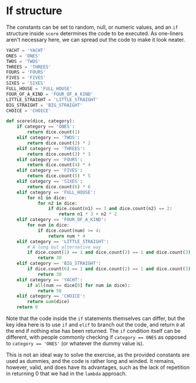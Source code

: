 # If structure
The constants can be set to random, null, or numeric values, and an `if` structure inside `score` determines the code to be executed. 
As one-liners aren't necessary here, we can spread out the code to make it look neater.
```python
YACHT = 'YACHT'
ONES = 'ONES'
TWOS = 'TWOS'
THREES = 'THREES'
FOURS = 'FOURS'
FIVES = 'FIVES'
SIXES = 'SIXES'
FULL_HOUSE = 'FULL_HOUSE'
FOUR_OF_A_KIND = 'FOUR_OF_A_KIND'
LITTLE_STRAIGHT = 'LITTLE_STRAIGHT'
BIG_STRAIGHT = 'BIG_STRAIGHT'
CHOICE = 'CHOICE'

def score(dice, category):
    if category == 'ONES':
        return dice.count(1)
    elif category == 'TWOS':
        return dice.count(2) * 2
    elif category == 'THREES':
        return dice.count(3) * 3
    elif category == 'FOURS':
        return dice.count(4) * 4
    elif category == 'FIVES':
        return dice.count(5) * 5
    elif category == 'SIXES':
        return dice.count(6) * 6
    elif category == 'FULL_HOUSE':
        for n1 in dice:
            for n2 in dice:
                if dice.count(n1) == 3 and dice.count(n2) == 2:
                    return n1 * 3 + n2 * 2
    elif category == 'FOUR_OF_A_KIND':
        for num in dice:
            if dice.count(num) >= 4:
                return num * 4
    elif category == 'LITTLE_STRAIGHT':
        # A long but alternative way
        if dice.count(1) == 1 and dice.count(2) == 1 and dice.count(3) == 1 and dice.count(4) == 1 and dice.count(5) == 1:
            return 30
    elif category == 'BIG_STRAIGHT':
        if dice.count(6) == 1 and dice.count(2) == 1 and dice.count(3) == 1 and dice.count(4) == 1 and dice.count(5) == 1:
            return 30
    elif category == 'YACHT':
        if all(num == dice[0] for num in dice):
            return 50
    elif category == 'CHOICE':
        return sum(dice)
    return 0
```
Note that the code inside the `if` statements themselves can differ, but the key idea here is to use `if` and `elif` to branch out the code, and return `0` at the end if nothing else has been returned. 
The `if` condition itself can be different, with people commonly checking if `category == ONES` as opposed to `category == 'ONES'` (or whatever the dummy value is).

This is not an ideal way to solve the exercise, as the provided constants are used as dummies, and the code is rather long and winded. It remains, however, valid, and does have its advantages, such as the lack of repetition in returning 0 that we had in the `lambda` approach.